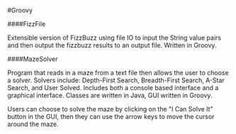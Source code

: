 #Groovy

####FizzFile

Extensible version of FizzBuzz using file IO to input the String value pairs and then output the fizzbuzz results to an output file.  Written in Groovy.

####MazeSolver

Program that reads in a maze from a text file then allows the user to choose a solver.  Solvers include: Depth-First Search, Breadth-First Search, A-Star Search, and User Solved.  Includes both a console based interface and a graphical interface.  Classes are written in Java, GUI written in Groovy.

Users can choose to solve the maze by clicking on the "I Can Solve It" button in the GUI, then they can use the arrow keys to move the cursor around the maze.

